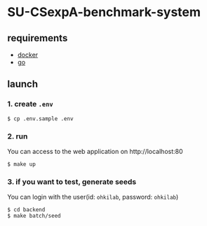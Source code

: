 # SU-CSexpA-benchmark-system

## requirements

- [docker](https://docs.docker.com/engine/install/)
- [go](https://go.dev/doc/install)

## launch

### 1. create `.env`

```shell
$ cp .env.sample .env
```

### 2. run

You can access to the web application on http://localhost:80

```shell
$ make up
```

### 3. if you want to test, generate seeds

You can login with the user(id: `ohkilab`, password: `ohkilab`)

```shell
$ cd backend
$ make batch/seed
```
